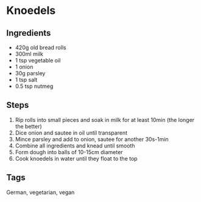 # Knoedels

## Ingredients

* 420g old bread rolls 
* 300ml milk
* 1 tsp vegetable oil
* 1 onion
* 30g parsley 
* 1 tsp salt 
* 0.5 tsp nutmeg

## Steps

1. Rip rolls into small pieces and soak in milk for at least 10min (the longer the better)
2. Dice onion and sautee in oil until transparent 
3. Mince parsley and add to onion, sautee for another 30s-1min
4. Combine all ingredients and knead until smooth
5. Form dough into balls of 10-15cm diameter
6. Cook knoedels in water until they float to the top 


## Tags
German, vegetarian, vegan
